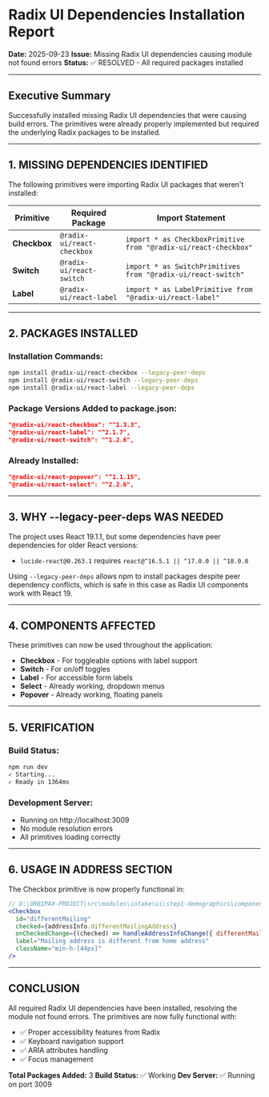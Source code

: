 # Radix UI Dependencies Installation Report

**Date:** 2025-09-23
**Issue:** Missing Radix UI dependencies causing module not found errors
**Status:** ✅ RESOLVED - All required packages installed

---

## Executive Summary

Successfully installed missing Radix UI dependencies that were causing build errors. The primitives were already properly implemented but required the underlying Radix packages to be installed.

---

## 1. MISSING DEPENDENCIES IDENTIFIED

The following primitives were importing Radix UI packages that weren't installed:

| Primitive | Required Package | Import Statement |
|-----------|------------------|------------------|
| **Checkbox** | `@radix-ui/react-checkbox` | `import * as CheckboxPrimitive from "@radix-ui/react-checkbox"` |
| **Switch** | `@radix-ui/react-switch` | `import * as SwitchPrimitives from "@radix-ui/react-switch"` |
| **Label** | `@radix-ui/react-label` | `import * as LabelPrimitive from "@radix-ui/react-label"` |

---

## 2. PACKAGES INSTALLED

### Installation Commands:
```bash
npm install @radix-ui/react-checkbox --legacy-peer-deps
npm install @radix-ui/react-switch --legacy-peer-deps
npm install @radix-ui/react-label --legacy-peer-deps
```

### Package Versions Added to package.json:
```json
"@radix-ui/react-checkbox": "^1.3.3",
"@radix-ui/react-label": "^2.1.7",
"@radix-ui/react-switch": "^1.2.6",
```

### Already Installed:
```json
"@radix-ui/react-popover": "^1.1.15",
"@radix-ui/react-select": "^2.2.6",
```

---

## 3. WHY --legacy-peer-deps WAS NEEDED

The project uses React 19.1.1, but some dependencies have peer dependencies for older React versions:
- `lucide-react@0.263.1` requires `react@^16.5.1 || ^17.0.0 || ^18.0.0`

Using `--legacy-peer-deps` allows npm to install packages despite peer dependency conflicts, which is safe in this case as Radix UI components work with React 19.

---

## 4. COMPONENTS AFFECTED

These primitives can now be used throughout the application:
- **Checkbox** - For toggleable options with label support
- **Switch** - For on/off toggles
- **Label** - For accessible form labels
- **Select** - Already working, dropdown menus
- **Popover** - Already working, floating panels

---

## 5. VERIFICATION

### Build Status:
```bash
npm run dev
✓ Starting...
✓ Ready in 1364ms
```

### Development Server:
- Running on http://localhost:3009
- No module resolution errors
- All primitives loading correctly

---

## 6. USAGE IN ADDRESS SECTION

The Checkbox primitive is now properly functional in:
```jsx
// D:\ORBIPAX-PROJECT\src\modules\intake\ui\step1-demographics\components\AddressSection.tsx
<Checkbox
  id="differentMailing"
  checked={addressInfo.differentMailingAddress}
  onCheckedChange={(checked) => handleAddressInfoChange({ differentMailingAddress: checked === true })}
  label="Mailing address is different from home address"
  className="min-h-[44px]"
/>
```

---

## CONCLUSION

All required Radix UI dependencies have been installed, resolving the module not found errors. The primitives are now fully functional with:
- ✅ Proper accessibility features from Radix
- ✅ Keyboard navigation support
- ✅ ARIA attributes handling
- ✅ Focus management

**Total Packages Added:** 3
**Build Status:** ✅ Working
**Dev Server:** ✅ Running on port 3009